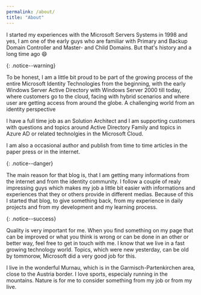 ```yaml
---
permalink: /about/
title: "About"
---
```


I started my experiences with the Microsoft Servers Systems in 1998 and yes, I am one of the early guys who are familiar with Primary and Backup Domain Controller and Master- and Child Domains. But that's history and a long time ago 😄

{: .notice--warning}

To be honest, I am a little bit proud to be part of the growing process of the entire Microsoft Identity Technologies from the beginning, with the early Windows Server Active Directory with Windows Server 2000 till today, where customers go to the cloud, facing with hybrid scenarios and where user are getting access from around the globe. A challenging world from an identity perspective

I have a full time job as an Solution Architect and I am supporting customers with questions and topics around Active Directory Family and topics in Azure AD or related technolgies in the Microsoft Cloud.

I am also a occasional author and publish from time to time articles in the paper press or in the internet.

{: .notice--danger}

The main reason for that blog is, that I am getting many informations from the internet and from the identity community. I follow a couple of realy impressing  guys which makes my job a little bit easier with informations and experiences that they or others provide in different medias. <!--This is a comment--> Because of this I started that blog, to give something back, from my experience in daily projects and from my development and my learning process.

{: .notice--success}

Quality is very important for me. When you find something on my page that can be improved or what you think is wrong or can be done in an other or better way, feel free to get in touch with me. I know that we live in a fast growing technology world. Topics, which were new yesterday, can be old by tommorow, Microsoft did a very good job for this.

I live in the wonderful Murnau, which is in the Garmisch-Partenkirchen area, close to the Austria border. I love sports, especialy running in the mountains. Nature is for me to consider something from my job or from my live.


